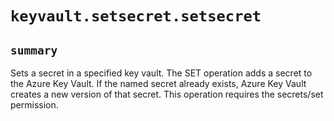 # `keyvault.setsecret.setsecret`

## `summary`
Sets a secret in a specified key vault.  The SET operation adds a secret to the Azure Key Vault. If the named secret already exists, Azure Key Vault creates a new version of that secret. This operation requires the secrets/set permission.


